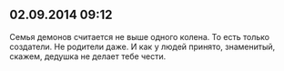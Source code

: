 ## 02.09.2014 09:12

Семья демонов считается не выше одного колена. То есть только создатели. Не родители даже.
И как у людей принято, знаменитый, скажем, дедушка не делает тебе чести.

